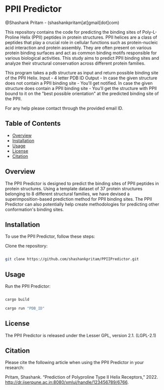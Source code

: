 # PPII Predictor
@Shashank Pritam - (shashankpritam[at]gmail[dot]com)

This repository contains the code for predicting the binding sites of Poly-L-Proline Helix (PPII) peptides in protein structures. PPII helices are a class of peptides that play a crucial role in cellular functions such as protein-nucleic acid interaction and protein assembly. They are often present on various protein binding surfaces and act as common binding motifs responsible for various biological activities. This study aims to predict PPII binding sites and analyze their structural conservation across different protein families.

This program takes a pdb structure as input and return possible binding site of the PPII Helix.
Input - 4 letter PDB ID
Output - In case the given structure does not contain a PPII binding site - You'll get notified.
In case the given structure does contain a PPII binding site - You'll get the structure with PPII bound to it on the "best possible orientation" at the predicted binding site of the PPII.

For any help please contact through the provided email ID.

## Table of Contents

- [Overview](#overview)
- [Installation](#installation)
- [Usage](#usage)
- [License](#license)
- [Citation](#citation)

## Overview

The PPII Predictor is designed to predict the binding sites of PPII peptides in protein structures. Using a template dataset of 37 protein structures belonging to 8 different structural families, we have devised a superimposition-based prediction method for PPII binding sites. The PPII Predictor can also potentially help create methodologies for predicting other conformation's binding sites.

## Installation

To use the PPII Predictor, follow these steps:

Clone the repository:

```bash

git clone https://github.com/shashankpritam/PPIIPredictor.git

```
## Usage

Run the PPII Predictor:

```rust

cargo build

cargo run "PDB_ID"

```

## License
The PPII Predictor is released under the Lesser GPL, version 2.1. (LGPL-2.1)

## Citation
Please cite the following article when using the PPII Predictor in your research:

Pritam, Shashank. “Prediction of Polyproline Type II Helix Receptors,” 2022. http://dr.iiserpune.ac.in:8080/xmlui/handle/123456789/6766.
